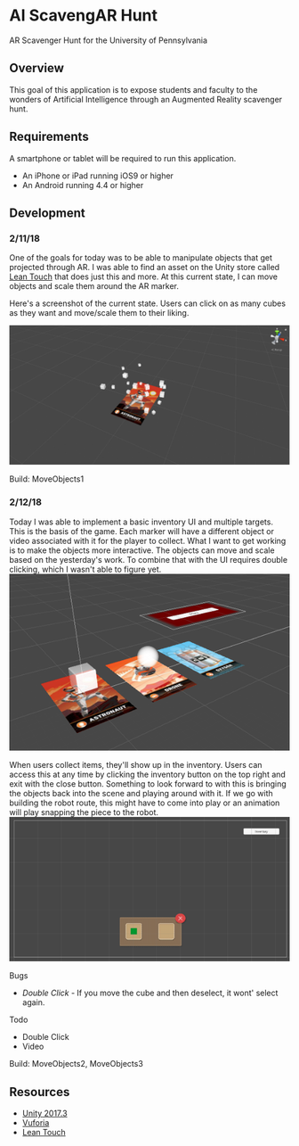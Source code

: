 # AI ScavengAR Hunt
AR Scavenger Hunt for the University of Pennsylvania

## Overview
This goal of this application is to expose students and faculty to the wonders of Artificial Intelligence through an Augmented Reality scavenger hunt. 

## Requirements
A smartphone or tablet will be required to run this application.
- An iPhone or iPad running iOS9 or higher
- An Android running 4.4 or higher

## Development
### 2/11/18
One of the goals for today was to be able to manipulate objects that get projected through AR. I was able to find an asset on the Unity store called [Lean Touch](https://assetstore.unity.com/packages/tools/input-management/lean-touch-30111) that does just this and more. At this current state, I can move objects and scale them around the AR marker.

Here's a screenshot of the current state. Users can click on as many cubes as they want and move/scale them to their liking.

![Floating Cubes](Images/floatingCubes.png)

Build: MoveObjects1

### 2/12/18
Today I was able to implement a basic inventory UI and multiple targets. This is the basis of the game. Each marker will have a different object or video associated with it for the player to collect. What I want to get working is to make the objects more interactive. The objects can move and scale based on the yesterday's work. To combine that with the UI requires double clicking, which I wasn't able to figure yet.
![Targets](Images/targets.png)

When users collect items, they'll show up in the inventory. Users can access this at any time by clicking the inventory button on the top right and exit with the close button. Something to look forward to with this is bringing the objects back into the scene and playing around with it. If we go with building the robot route, this might have to come into play or an animation will play snapping the piece to the robot. 
![Targets](Images/inventory.png)

Bugs
- *Double Click* - If you move the cube and then deselect, it wont' select again.

Todo
- Double Click
- Video

Build: MoveObjects2, MoveObjects3

## Resources
- [Unity 2017.3](https://unity3d.com/)
- [Vuforia](https://www.vuforia.com/)
- [Lean Touch](https://assetstore.unity.com/packages/tools/input-management/lean-touch-30111)